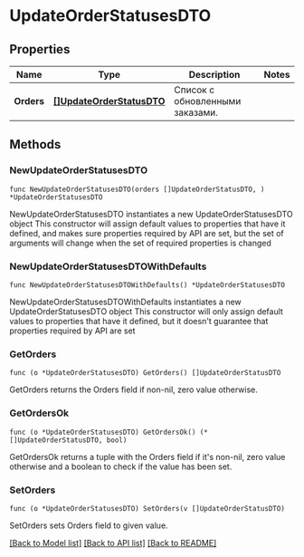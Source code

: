 # UpdateOrderStatusesDTO

## Properties

Name | Type | Description | Notes
------------ | ------------- | ------------- | -------------
**Orders** | [**[]UpdateOrderStatusDTO**](UpdateOrderStatusDTO.md) | Список с обновленными заказами. | 

## Methods

### NewUpdateOrderStatusesDTO

`func NewUpdateOrderStatusesDTO(orders []UpdateOrderStatusDTO, ) *UpdateOrderStatusesDTO`

NewUpdateOrderStatusesDTO instantiates a new UpdateOrderStatusesDTO object
This constructor will assign default values to properties that have it defined,
and makes sure properties required by API are set, but the set of arguments
will change when the set of required properties is changed

### NewUpdateOrderStatusesDTOWithDefaults

`func NewUpdateOrderStatusesDTOWithDefaults() *UpdateOrderStatusesDTO`

NewUpdateOrderStatusesDTOWithDefaults instantiates a new UpdateOrderStatusesDTO object
This constructor will only assign default values to properties that have it defined,
but it doesn't guarantee that properties required by API are set

### GetOrders

`func (o *UpdateOrderStatusesDTO) GetOrders() []UpdateOrderStatusDTO`

GetOrders returns the Orders field if non-nil, zero value otherwise.

### GetOrdersOk

`func (o *UpdateOrderStatusesDTO) GetOrdersOk() (*[]UpdateOrderStatusDTO, bool)`

GetOrdersOk returns a tuple with the Orders field if it's non-nil, zero value otherwise
and a boolean to check if the value has been set.

### SetOrders

`func (o *UpdateOrderStatusesDTO) SetOrders(v []UpdateOrderStatusDTO)`

SetOrders sets Orders field to given value.



[[Back to Model list]](../README.md#documentation-for-models) [[Back to API list]](../README.md#documentation-for-api-endpoints) [[Back to README]](../README.md)


